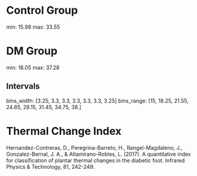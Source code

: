 # Control Group
min: 15.98
max: 33.55

# DM Group
min: 18.05
max: 37.28

## Intervals
bins_width: [3.25, 3.3, 3.3, 3.3, 3.3, 3.3, 3.25]
bins_range: [15, 18.25, 21.55, 24.85, 28.15, 31.45, 34.75, 38.]

# Thermal Change Index
Hernandez-Contreras, D., Peregrina-Barreto, H., Rangel-Magdaleno, J., Gonzalez-Bernal, J. A., & Altamirano-Robles, L. (2017). A quantitative index for classification of plantar thermal changes in the diabetic foot. Infrared Physics & Technology, 81, 242-249.